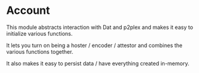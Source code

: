 # Account

This module abstracts interaction with Dat and p2plex and makes it easy to initialize various functions.

It lets you turn on being a hoster / encoder / attestor and combines the various functions together.

It also makes it easy to persist data / have everything created in-memory.
